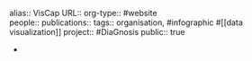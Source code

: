 alias:: VisCap
URL::
org-type:: #website  
people:: 
publications:: 
tags:: organisation, #infographic #[[data visualization]] 
project:: #DiaGnosis 
public:: true

-